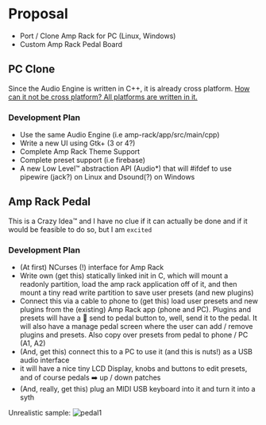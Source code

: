 # Proposal
* Port / Clone Amp Rack for PC (Linux, Windows)
* Custom Amp Rack Pedal Board 

## PC Clone
Since the Audio Engine is written in C++, it is already cross platform. [How can it not be cross platform? All platforms are written in it.](https://www.youtube.com/watch?v=s7wLYzRJt3s)

### Development Plan
* Use the same Audio Engine (i.e amp-rack/app/src/main/cpp)
* Write a new UI using Gtk+ (3 or 4?)
* Complete Amp Rack Theme Support 
* Complete preset support (i.e firebase)
* A new Low Level™ abstraction API (Audio*) that will #ifdef to use pipewire (jack?) on Linux and Dsound(?) on Windows

## Amp Rack Pedal
This is a Crazy Idea™ and I have no clue if it can actually be done and if it would be feasible to do so, but I am `excited`

### Development Plan
* (At first) NCurses (!) interface for Amp Rack
* Write own (get this) statically linked init in C, which will mount a readonly partition, load the amp rack application off of it, and then mount a tiny read write partition to save user presets (and new plugins)
* Connect this via a cable to phone to (get this) load user presets and new plugins from the (existing) Amp Rack app (phone and PC). Plugins and presets will have a :floppy_disk: send to pedal button to, well, send it to the pedal. It will also have a manage pedal screen where the user can add / remove plugins and presets. Also copy over presets from pedal to phone / PC (A1, A2)
* (And, get this) connect this to a PC to use it (and this is nuts!) as a USB audio interface
* it will have a nice tiny LCD Display, knobs and buttons to edit presets, and of course pedals :arrow_right: up / down patches
* (And, really, get this) plug an MIDI USB keyboard into it and turn it into a syth

Unrealistic sample:
![pedal1](https://github.com/djshaji/amp-rack/assets/17184025/754c2340-3a18-4f92-bed6-a4f73fafbfa7)
